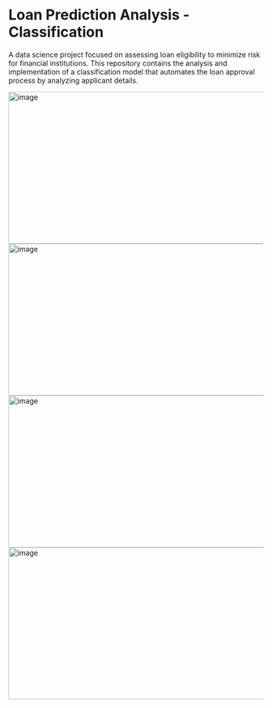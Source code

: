 # Loan Prediction Analysis - Classification
A data science project focused on assessing loan eligibility to minimize risk for financial institutions. This repository contains the analysis and implementation of a classification model that automates the loan approval process by analyzing applicant details.

<img width="600" height="300" alt="image" src="https://github.com/user-attachments/assets/1633b52f-1c82-43d5-9c72-734bf8eff26d" />
<img width="600" height="300" alt="image" src="https://github.com/user-attachments/assets/74d3cae2-c5b9-47fc-92e2-f838278ae782" />
<img width="600" height="300" alt="image" src="https://github.com/user-attachments/assets/e1628fd1-2408-4c33-925d-597a0f5164a9" />
<img width="600" height="300" alt="image" src="https://github.com/user-attachments/assets/ff7f9d7a-1005-4bb4-b415-768b052a37f0" />
